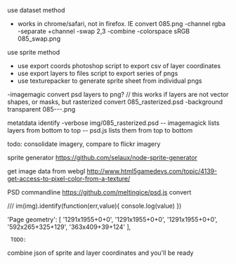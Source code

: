 use dataset method
- works in chrome/safari, not in firefox. IE
convert 085.png -channel rgba -separate +channel -swap 2,3 -combine -colorspace sRGB 085_swap.png


use sprite method
- use export coords photoshop script to export csv of layer coordinates
- use export layers to files script to export series of pngs
- use texturepacker to generate sprite sheet from individual pngs

-imagemagic convert psd layers to png?
	// this works if layers are not vector shapes, or masks, but rasterized
	convert 085_rasterized.psd -background transparent  085---.png

metatdata
 identify -verbose img/085_rasterized.psd
	-- imagemagick lists layers from bottom to top
	-- psd.js lists them from top to bottom


todo: consolidate imagery, compare to flickr imagery


sprite generator
https://github.com/selaux/node-sprite-generator

get image data from webgl
http://www.html5gamedevs.com/topic/4139-get-access-to-pixel-color-from-a-texture/

PSD commandline
https://github.com/meltingice/psd.js
convert 


/// 
im(img).identify(function(err,value){
	console.log(value)
})

  'Page geometry': 
   [ '1291x1955+0+0',
     '1291x1955+0+0',
     '1291x1955+0+0',
     '592x265+325+129',
     '363x409+39+124' ],


     TODO:
combine json of sprite and layer coordinates and you'll be ready